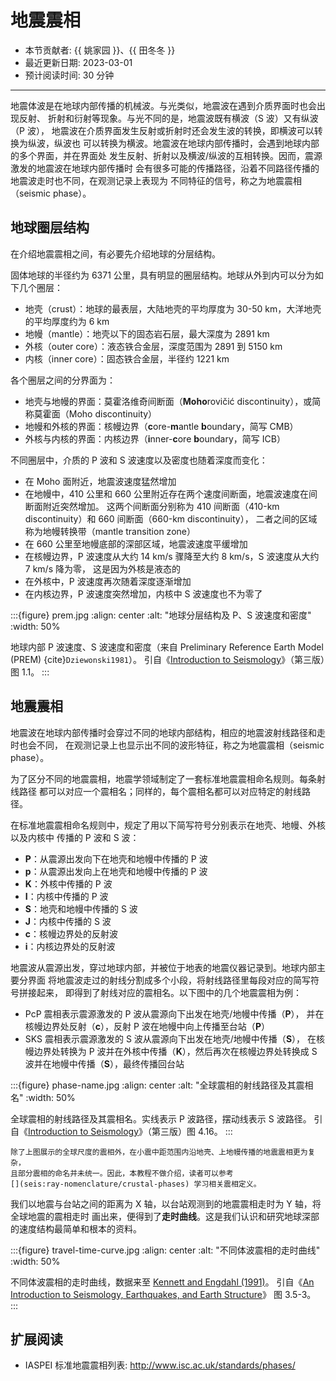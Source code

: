 # 地震震相

- 本节贡献者: {{ 姚家园 }}、{{ 田冬冬 }}
- 最近更新日期: 2023-03-01
- 预计阅读时间: 30 分钟

---

地震体波是在地球内部传播的机械波。与光类似，地震波在遇到介质界面时也会出现反射、
折射和衍射等现象。与光不同的是，地震波既有横波（S 波）又有纵波（P 波），
地震波在介质界面发生反射或折射时还会发生波的转换，即横波可以转换为纵波，纵波也
可以转换为横波。地震波在地球内部传播时，会遇到地球内部的多个界面，并在界面处
发生反射、折射以及横波/纵波的互相转换。因而，震源激发的地震波在地球内部传播时
会有很多可能的传播路径，沿着不同路径传播的地震波走时也不同，在观测记录上表现为
不同特征的信号，称之为地震震相（seismic phase）。

## 地球圈层结构

在介绍地震震相之间，有必要先介绍地球的分层结构。

固体地球的半径约为 6371 公里，具有明显的圈层结构。地球从外到内可以分为如下几个圈层：

- 地壳（crust）：地球的最表层，大陆地壳的平均厚度为 30-50 km，大洋地壳的平均厚度约为 6 km
- 地幔（mantle）：地壳以下的固态岩石层，最大深度为 2891 km
- 外核（outer core）：液态铁合金层，深度范围为 2891 到 5150 km
- 内核（inner core）：固态铁合金层，半径约 1221 km

各个圈层之间的分界面为：

- 地壳与地幔的界面：莫霍洛维奇间断面（**Moho**rovičić discontinuity），或简称莫霍面（Moho discontinuity）
- 地幔和外核的界面：核幔边界（**c**ore-**m**antle **b**oundary，简写 CMB）
- 外核与内核的界面：内核边界（**i**nner-**c**ore **b**oundary，简写 ICB）

不同圈层中，介质的 P 波和 S 波速度以及密度也随着深度而变化：

- 在 Moho 面附近，地震波速度猛然增加
- 在地幔中，410 公里和 660 公里附近存在两个速度间断面，地震波速度在间断面附近突然增加。
  这两个间断面分别称为 410 间断面（410-km discontinuity）和 660 间断面（660-km discontinuity），
  二者之间的区域称为地幔转换带（mantle transition zone）
- 在 660 公里至地幔底部的深部区域，地震波速度平缓增加
- 在核幔边界，P 波速度从大约 14 km/s 骤降至大约 8 km/s，S 波速度从大约 7 km/s 降为零，
  这是因为外核是液态的
- 在外核中，P 波速度再次随着深度逐渐增加
- 在内核边界，P 波速度突然增加，内核中 S 波速度也不为零了

:::{figure} prem.jpg
:align: center
:alt: "地球分层结构及 P、S 波速度和密度"
:width: 50%

地球内部 P 波速度、S 波速度和密度（来自 Preliminary Reference Earth Model (PREM) {cite}`Dziewonski1981`）。
引自《[Introduction to Seismology]》（第三版）图 1.1。
:::

## 地震震相

地震波在地球内部传播时会穿过不同的地球内部结构，相应的地震波射线路径和走时也会不同，
在观测记录上也显示出不同的波形特征，称之为地震震相（seismic phase）。

为了区分不同的地震震相，地震学领域制定了一套标准地震震相命名规则。每条射线路径
都可以对应一个震相名；同样的，每个震相名都可以对应特定的射线路径。

在标准地震震相命名规则中，规定了用以下简写符号分别表示在地壳、地幔、外核以及内核中
传播的 P 波和 S 波：

- **P**：从震源出发向下在地壳和地幔中传播的 P 波
- **p**：从震源出发向上在地壳和地幔中传播的 P 波
- **K**：外核中传播的 P 波
- **I**：内核中传播的 P 波
- **S**：地壳和地幔中传播的 S 波
- **J**：内核中传播的 S 波
- **c**：核幔边界处的反射波
- **i**：内核边界处的反射波

地震波从震源出发，穿过地球内部，并被位于地表的地震仪器记录到。地球内部主要分界面
将地震波走过的射线分割成多个小段，将射线路径里每段对应的简写符号拼接起来，
即得到了射线对应的震相名。以下图中的几个地震震相为例：

- PcP 震相表示震源激发的 P 波从震源向下出发在地壳/地幔中传播（**P**），
  并在核幔边界处反射（**c**），反射 P 波在地幔中向上传播至台站（**P**）
- SKS 震相表示震源激发的 S 波从震源向下出发在地壳/地幔中传播（**S**），
  在核幔边界处转换为 P 波并在外核中传播（**K**），然后再次在核幔边界处转换成
  S 波并在地幔中传播（**S**），最终传播回台站

:::{figure} phase-name.jpg
:align: center
:alt: "全球震相的射线路径及其震相名"
:width: 50%

全球震相的射线路径及其震相名。实线表示 P 波路径，摆动线表示 S 波路径。
引自《[Introduction to Seismology]》（第三版）图 4.16。
:::

```{note}
除了上图展示的全球尺度的震相外，在小震中距范围内沿地壳、上地幔传播的地震震相更为复杂，
且部分震相的命名并未统一。因此，本教程不做介绍，读者可以参考
[](seis:ray-nomenclature/crustal-phases) 学习相关震相定义。
```

我们以地震与台站之间的距离为 X 轴，以台站观测到的地震震相走时为 Y 轴，将全球地震的震相走时
画出来，便得到了**走时曲线**。这是我们认识和研究地球深部的速度结构最简单和根本的资料。

:::{figure} travel-time-curve.jpg
:align: center
:alt: "不同体波震相的走时曲线"
:width: 50%

不同体波震相的走时曲线，数据来至 [Kennett and Engdahl (1991)](https://doi.org/10.1111/j.1365-246X.1991.tb06724.x)。
引自《[An Introduction to Seismology, Earthquakes, and Earth Structure]》
图 3.5-3。
:::

[introduction to seismology]: https://www.cambridge.org/us/academic/subjects/earth-and-environmental-science/solid-earth-geophysics/introduction-seismology-3rd-edition?format=HB&isbn=9781316635742
[An Introduction to Seismology, Earthquakes, and Earth Structure]: https://www.wiley.com/en-us/An+Introduction+to+Seismology%2C+Earthquakes%2C+and+Earth+Structure-p-9780865420786

## 扩展阅读

- IASPEI 标准地震震相列表: http://www.isc.ac.uk/standards/phases/
